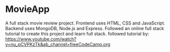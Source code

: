 # MovieApp
A full stack movie review project. Frontend uses HTML, CSS and JavaScript. Backend uses MongoDB, Node.js and Express. Followed an online full stack tutorial to create this project and learn full stack. 
followed tutorial by: https://www.youtube.com/watch?v=nu_pCVPKzTk&ab_channel=freeCodeCamp.org
